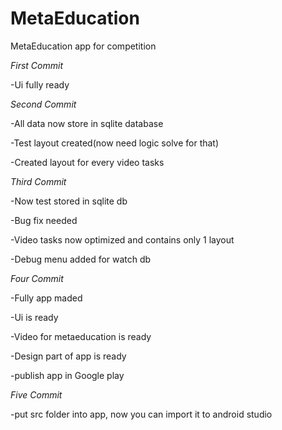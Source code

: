 # MetaEducation
MetaEducation app for competition

*First Commit*

-Ui fully ready

*Second Commit*

-All data now store in sqlite database

-Test layout created(now need logic solve for that)

-Created layout for every video tasks

*Third Commit*

-Now test stored in sqlite db

-Bug fix needed

-Video tasks now optimized and contains only 1 layout

-Debug menu added for watch db


*Four Commit*

-Fully app maded

-Ui is ready

-Video for metaeducation is ready

-Design part of app is ready

-publish app in Google play

*Five Commit*

-put src folder into app, now you can import it to android studio
